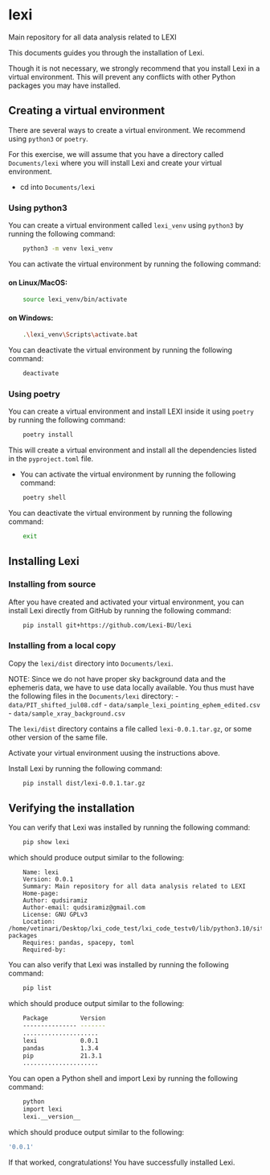 # lexi
Main repository for all data analysis related to LEXI

This documents guides you through the installation of Lexi.

Though it is not necessary, we strongly recommend that you install Lexi in a virtual environment.
This will prevent any conflicts with other Python packages you may have installed.

## Creating a virtual environment
There are several ways to create a virtual environment. We recommend using `python3` or `poetry`.

For this exercise, we will assume that you have a directory called `Documents/lexi` where you will
install Lexi and create your virtual environment.

- cd into `Documents/lexi`

### Using python3
You can create a virtual environment called `lexi_venv` using `python3` by running the following command:

```bash
    python3 -m venv lexi_venv
```

You can activate the virtual environment by running the following command:

#### on Linux/MacOS:

```bash
    source lexi_venv/bin/activate
```

#### on Windows:

```bash
    .\lexi_venv\Scripts\activate.bat
```

You can deactivate the virtual environment by running the following command:

```bash
    deactivate
```

### Using poetry
You can create a virtual environment and install LEXI inside it using `poetry` by running the following command:

```bash
    poetry install
```
This will create a virtual environment and install all the dependencies listed in the `pyproject.toml` file.
- You can activate the virtual environment by running the following command:

```bash
    poetry shell
```

You can deactivate the virtual environment by running the following command:

```bash
    exit
```

## Installing Lexi

### Installing from source
After you have created and activated your virtual environment, you can install Lexi directly from GitHub by running the following command:

```bash
    pip install git+https://github.com/Lexi-BU/lexi
```

### Installing from a local copy
Copy the `lexi/dist` directory into `Documents/lexi`.

NOTE: Since we do not have proper sky background data and the ephemeris data, we have to use 
data locally available. You thus must have the following files in the `Documents/lexi` directory:
    - `data/PIT_shifted_jul08.cdf`
    - `data/sample_lexi_pointing_ephem_edited.csv`
    - `data/sample_xray_background.csv`

The `lexi/dist` directory contains a file called `lexi-0.0.1.tar.gz`, or some other version of the same file.

Activate your virtual environment uusing the instructions above.

Install Lexi by running the following command:

```bash
    pip install dist/lexi-0.0.1.tar.gz
```

## Verifying the installation
You can verify that Lexi was installed by running the following command:

```bash
    pip show lexi
```

which should produce output similar to the following:

```
    Name: lexi
    Version: 0.0.1
    Summary: Main repository for all data analysis related to LEXI
    Home-page: 
    Author: qudsiramiz
    Author-email: qudsiramiz@gmail.com
    License: GNU GPLv3
    Location: /home/vetinari/Desktop/lxi_code_test/lxi_code_testv0/lib/python3.10/site-packages
    Requires: pandas, spacepy, toml
    Required-by: 
```

You can also verify that Lexi was installed by running the following command:

```bash
    pip list
```
which should produce output similar to the following:

```bash
    Package         Version
    --------------- -------
    .....................
    lexi            0.0.1
    pandas          1.3.4
    pip             21.3.1
    .....................
```

You can open a Python shell and import Lexi by running the following command:

```bash
    python
    import lexi
    lexi.__version__
``` 

which should produce output similar to the following:

```bash
'0.0.1'
```
If that worked, congratulations! You have successfully installed Lexi.
